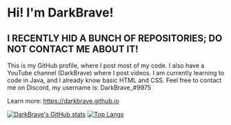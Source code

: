 # Hi! I'm DarkBrave!

## I RECENTLY HID A BUNCH OF REPOSITORIES; DO NOT CONTACT ME ABOUT IT!

This is my GitHub profile, where I post most of my code.
I also have a YouTube channel (DarkBrave) where I post videos.
I am currently learning to code in Java, and I already know basic HTML and CSS.
Feel free to contact me on Discord, my username is: DarkBrave_#9975

Learn more: https://darkbrave.github.io

[![DarkBrave's GitHub stats](https://github-readme-stats.vercel.app/api?username=DarkBrave&show_icons=true&theme=dark&count_private=true&show_icons=true)](https://github.com/anuraghazra/github-readme-stats)
[![Top Langs](https://github-readme-stats.vercel.app/api/top-langs/?username=DarkBrave&show_icons=true&theme=dark&count_private=true&show_icons=true)](https://github.com/anuraghazra/github-readme-stats)
